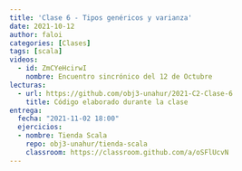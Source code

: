 ```yaml
---
title: 'Clase 6 - Tipos genéricos y varianza'
date: 2021-10-12
author: faloi
categories: [Clases]
tags: [scala]
videos:
  - id: ZmCYeHcirwI
    nombre: Encuentro sincrónico del 12 de Octubre
lecturas:
  - url: https://github.com/obj3-unahur/2021-C2-Clase-6
    title: Código elaborado durante la clase
entrega:
  fecha: "2021-11-02 18:00"
  ejercicios:
  - nombre: Tienda Scala
    repo: obj3-unahur/tienda-scala
    classroom: https://classroom.github.com/a/oSFlUcvN
---
```

